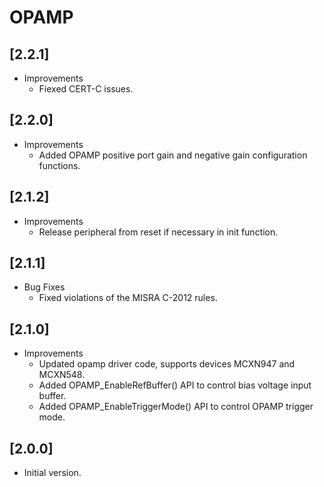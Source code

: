 # OPAMP

## [2.2.1]

- Improvements
  - Fiexed CERT-C issues.

## [2.2.0]

- Improvements
  - Added OPAMP positive port gain and negative gain configuration functions.

## [2.1.2]

- Improvements
  - Release peripheral from reset if necessary in init function.

## [2.1.1]

- Bug Fixes
  - Fixed violations of the MISRA C-2012 rules.

## [2.1.0]

- Improvements
  - Updated opamp driver code, supports devices MCXN947 and MCXN548.
  - Added OPAMP_EnableRefBuffer() API to control bias voltage input buffer.
  - Added OPAMP_EnableTriggerMode() API to control OPAMP trigger mode.

## [2.0.0]

- Initial version.

